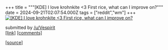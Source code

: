 +++
title = """[KDE] I love krohnkite <3 First rice, what can I improve on?"""
date = 2024-09-21T02:07:54.000Z
tags = ["reddit","wm"]
+++
[![[KDE] I love krohnkite <3 First rice, what can I improve on?](https://b.thumbs.redditmedia.com/rCrSSVlpw4utg8Q4A8NvpkXkpIYJbowx7A6R9LlIzfw.jpg "[KDE] I love krohnkite <3 First rice, what can I improve on?")](https://www.reddit.com/r/unixporn/comments/1flslgd/kde_i_love_krohnkite_3_first_rice_what_can_i/)

submitted by [/u/Vespirit](https://www.reddit.com/user/Vespirit)  
[\[link\]](https://www.reddit.com/gallery/1flslgd) [\[comments\]](https://www.reddit.com/r/unixporn/comments/1flslgd/kde_i_love_krohnkite_3_first_rice_what_can_i/)

[[source]](https://www.reddit.com/r/unixporn/comments/1flslgd/kde_i_love_krohnkite_3_first_rice_what_can_i/)
